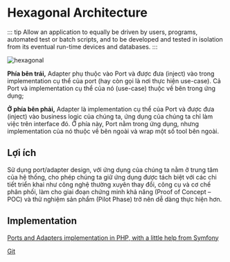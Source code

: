 # Hexagonal Architecture

::: tip
Allow an application to equally be driven by users, programs, automated test or batch scripts, and to be developed and tested in isolation from its eventual run-time devices and databases.
:::


![hexagonal](@/images/architecture/hexagonal-arch-4-ports-adapters2.png)

**Phía bên trái,** Adapter phụ thuộc vào Port và được đưa (inject) vào trong implementation cụ thể của port (hay còn gọi là nơi thực hiện use-case). Cả Port và implementation cụ thể của nó (use-case) thuộc về bên trong ứng dụng;

**Ở phía bên phải,** Adapter là implementation cụ thể của Port và được đưa (inject) vào business logic của chúng ta, ứng dụng của chúng ta chỉ làm việc trên interface đó. Ở phía này, Port nằm trong ứng dụng, nhưng implementation của nó thuộc về bên ngoài và wrap một số tool bên ngoài.

## Lợi ích
Sử dụng port/adapter design, với ứng dụng của chúng ta nằm ở trung tâm của hệ thống, cho phép chúng ta giữ ứng dụng được tách biệt với các chi tiết triển khai như công nghệ thường xuyên thay đổi, công cụ và cơ chế phân phối, làm cho giai đoạn chứng minh khả năng (Proof of Concept – POC) và thử nghiệm sản phẩm (Pilot Phase) trở nên dễ dàng thực hiện hơn.

## Implementation

[Ports and Adapters implementation in PHP, with a little help from Symfony](https://medium.com/azimolabs/ports-and-adapters-implementation-in-php-with-a-little-symfony-help-6d4fdbe830ba)

[Git](https://github.com/purplefan/song-vote-ppa)

